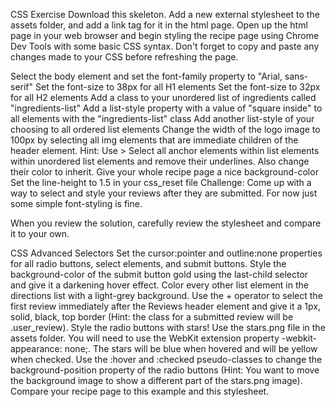 CSS Exercise
Download this skeleton. Add a new external stylesheet to the assets folder, and add a link tag for it in the html page. Open up the html page in your web browser and begin styling the recipe page using Chrome Dev Tools with some basic CSS syntax. Don't forget to copy and paste any changes made to your CSS before refreshing the page.

Select the body element and set the font-family property to "Arial, sans-serif"
Set the font-size to 38px for all H1 elements
Set the font-size to 32px for all H2 elements
Add a class to your unordered list of ingredients called "ingredients-list"
Add a list-style property with a value of "square inside" to all elements with the "ingredients-list" class
Add another list-style of your choosing to all ordered list elements
Change the width of the logo image to 100px by selecting all img elements that are immediate children of the header element. Hint: Use >
Select all anchor elements within list elements within unordered list elements and remove their underlines. Also change their color to inherit.
Give your whole recipe page a nice background-color
Set the line-height to 1.5 in your css_reset file
Challenge: Come up with a way to select and style your reviews after they are submitted. For now just some simple font-styling is fine.

When you review the solution, carefully review the stylesheet and compare it to your own.

CSS Advanced Selectors
Set the cursor:pointer and outline:none properties for all radio buttons, select elements, and submit buttons.
Style the background-color of the submit button gold using the last-child selector and give it a darkening hover effect.
Color every other list element in the directions list with a light-grey background.
Use the + operator to select the first review immediately after the Reviews header element and give it a 1px, solid, black, top border (Hint: the class for a submitted review will be .user_review).
Style the radio buttons with stars! Use the stars.png file in the assets folder. You will need to use the WebKit extension property -webkit-appearance: none;.
The stars will be blue when hovered and will be yellow when checked. Use the :hover and :checked pseudo-classes to change the background-position property of the radio buttons (Hint: You want to move the background image to show a different part of the stars.png image).
Compare your recipe page to this example and this stylesheet.